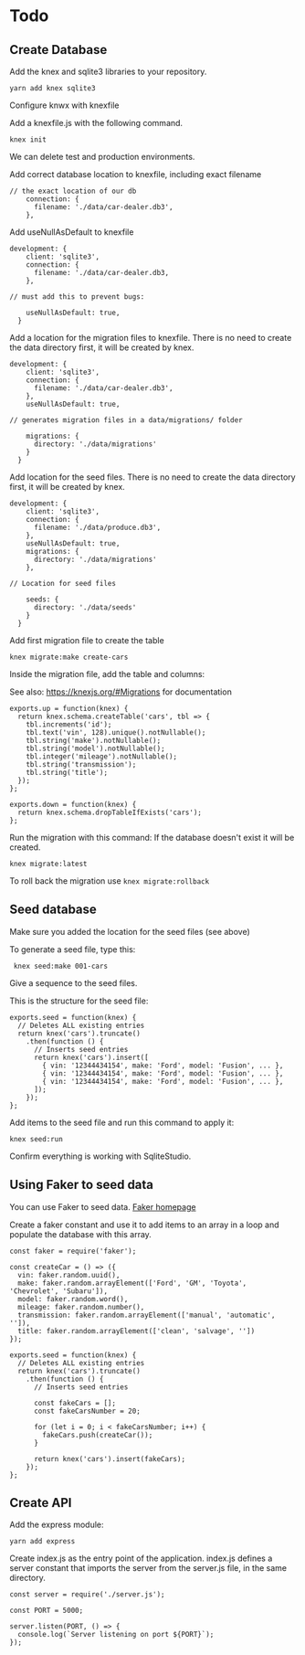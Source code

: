 # Todo

## Create Database

Add the knex and sqlite3 libraries to your repository.

```
yarn add knex sqlite3
```

Configure knwx with knexfile

Add a knexfile.js with the following command.

```
knex init
```
We can delete test and production environments.


Add correct database location to knexfile, including exact filename

```
// the exact location of our db
    connection: {
      filename: './data/car-dealer.db3',
    },
```

Add useNullAsDefault to knexfile

```
development: {
    client: 'sqlite3',
    connection: {
      filename: './data/car-dealer.db3,
    },

// must add this to prevent bugs:

    useNullAsDefault: true,
  }
```

Add a location for the migration files to knexfile. There is no need to create the data directory first, it will be created by knex.


```
development: {
    client: 'sqlite3',
    connection: {
      filename: './data/car-dealer.db3',
    },
    useNullAsDefault: true,

// generates migration files in a data/migrations/ folder

    migrations: {
      directory: './data/migrations'
    }
  }
```

Add location for the seed files. There is no need to create the data
directory first, it will be created by knex.

```
development: {
    client: 'sqlite3',
    connection: {
      filename: './data/produce.db3',
    },
    useNullAsDefault: true,
    migrations: {
      directory: './data/migrations'
    },

// Location for seed files

    seeds: {
      directory: './data/seeds'
    }
  }
```

Add first migration file to create the table

```
knex migrate:make create-cars
```

Inside the migration file, add the table and columns:

See also: https://knexjs.org/#Migrations for documentation

```
exports.up = function(knex) {
  return knex.schema.createTable('cars', tbl => {
    tbl.increments('id');
    tbl.text('vin', 128).unique().notNullable();
    tbl.string('make').notNullable();
    tbl.string('model').notNullable();
    tbl.integer('mileage').notNullable();
    tbl.string('transmission');
    tbl.string('title');
  });
};

exports.down = function(knex) {
  return knex.schema.dropTableIfExists('cars');
};
```

Run the migration with this command:
If the database doesn't exist it will be created.

```
knex migrate:latest
```

To roll back the migration use `knex migrate:rollback`


## Seed database

Make sure you added the location for the seed files (see above)

To generate a seed file, type this:

```
 knex seed:make 001-cars
```

Give a sequence to the seed files.


This is the structure for the seed file:

```
exports.seed = function(knex) {
  // Deletes ALL existing entries
  return knex('cars').truncate()
    .then(function () {
      // Inserts seed entries
      return knex('cars').insert([
        { vin: '12344434154', make: 'Ford', model: 'Fusion', ... },
        { vin: '12344434154', make: 'Ford', model: 'Fusion', ... },
        { vin: '12344434154', make: 'Ford', model: 'Fusion', ... },
      ]);
    });
};

```

Add items to the seed file and run this command to apply it:

```
knex seed:run
```

Confirm everything is working with SqliteStudio.


## Using Faker to seed data

You can use Faker to seed data.
[Faker homepage](https://github.com/Marak/faker.js)

Create a faker constant and use it to add items to an array in a loop and
populate the database with this array.

```
const faker = require('faker');

const createCar = () => ({
  vin: faker.random.uuid(),
  make: faker.random.arrayElement(['Ford', 'GM', 'Toyota', 'Chevrolet', 'Subaru']),
  model: faker.random.word(),
  mileage: faker.random.number(),
  transmission: faker.random.arrayElement(['manual', 'automatic', '']),
  title: faker.random.arrayElement(['clean', 'salvage', ''])
});

exports.seed = function(knex) {
  // Deletes ALL existing entries
  return knex('cars').truncate()
    .then(function () {
      // Inserts seed entries

      const fakeCars = [];
      const fakeCarsNumber = 20;

      for (let i = 0; i < fakeCarsNumber; i++) {
        fakeCars.push(createCar());
      }

      return knex('cars').insert(fakeCars);
    });
};
```




## Create API

Add the express module:

```
yarn add express
```


Create index.js as the entry point of the application. index.js defines a server
constant that imports the server from the server.js file, in the same directory.

```
const server = require('./server.js');

const PORT = 5000;

server.listen(PORT, () => {
  console.log(`Server listening on port ${PORT}`);
});
```

